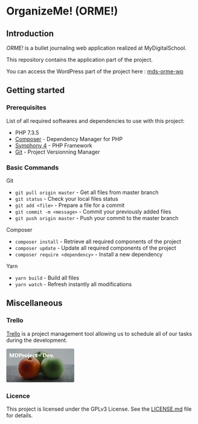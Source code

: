 # OrganizeMe! (ORME!)

## Introduction
*ORME!* is a bullet journaling web application realized at MyDigitalSchool.

This repository contains the application part of the project.

You can access the WordPress part of the project here : [mds-orme-wp](https://github.com/Natsu235/mds-orme-wp)

## Getting started

### Prerequisites
List of all required softwares and dependencies to use with this project:
* PHP 7.3.5
* [Composer](https://getcomposer.org/) - Dependency Manager for PHP
* [Symphony 4](https://symfony.com/) - PHP Framework
* [Git](https://symfony.com/) - Project Versionning Manager

### Basic Commands
Git
* ```git pull origin master``` - Get all files from master branch
* ```git status``` - Check your local files status
* ```git add <file>``` - Prepare a file for a commit
* ```git commit -m <message>``` - Commit your previously added files
* ```git push origin master``` - Push your commit to the master branch

Composer
* ```composer install``` - Retrieve all required components of the project
* ```composer update``` - Update all required components of the project
* ```composer require <dependency>``` - Install a new dependency

Yarn
* ```yarn build``` - Build all files
* ```yarn watch``` - Refresh instantly all modifications

## Miscellaneous

### Trello
[Trello](https://trello.com/) is a project management tool allowing us to schedule all of our tasks during the development.

<a href="https://trello.com/b/noJXXiYo/mdproject-dev" target="_blank"><img width="180" height="89" src="assets/mds-orme-thumb.png" /></a>

### Licence
This project is licensed under the GPLv3 License. See the [LICENSE.md](LICENSE.md) file for details.
